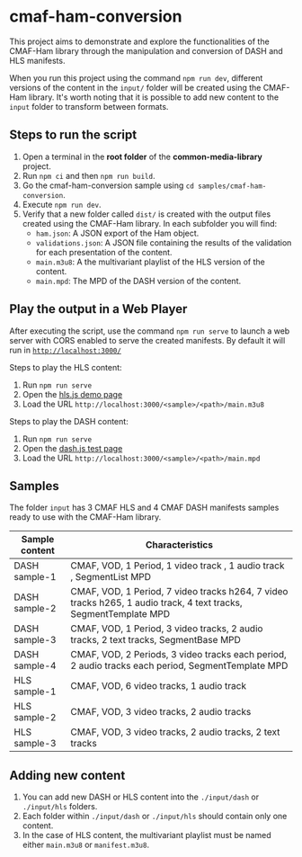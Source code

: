 # cmaf-ham-conversion

This project aims to demonstrate and explore the functionalities of the CMAF-Ham library through the manipulation and conversion of DASH and HLS manifests.

When you run this project using the command `npm run dev`, different versions of the content in the `input/` folder will be created using the CMAF-Ham library. It's worth noting that it is possible to add new content to the `input` folder to transform between formats.

## Steps to run the script
1. Open a terminal in the **root folder** of the **common-media-library** project.
2. Run `npm ci` and then `npm run build`.
3. Go the cmaf-ham-conversion sample using `cd samples/cmaf-ham-conversion`.
4. Execute `npm run dev`.
5. Verify that a new folder called `dist/` is created with the output files created using the CMAF-Ham library. In each subfolder you will find:
   * `ham.json`: A JSON export of the Ham object.
   * `validations.json`: A JSON file containing the results of the validation for each presentation of the content.
   * `main.m3u8`: A the multivariant playlist of the HLS version of the content. 
   * `main.mpd`: The MPD of the DASH version of the content. 

## Play the output in a Web Player
After executing the script, use the command `npm run serve` to launch a web server with CORS enabled to serve the created manifests. By default it will run in [`http://localhost:3000/`](http://localhost:3000/)

Steps to play the HLS content:
1. Run `npm run serve`
2. Open the [hls.js demo page](https://hlsjs.video-dev.org/demo/)
3. Load the URL `http://localhost:3000/<sample>/<path>/main.m3u8`

Steps to play the DASH content:
1. Run `npm run serve`
2. Open the [dash.js test page](https://reference.dashif.org/dash.js/nightly/samples/dash-if-reference-player/index.html)
3. Load the URL `http://localhost:3000/<sample>/<path>/main.mpd`

## Samples
The folder `input` has 3 CMAF HLS and 4 CMAF DASH manifests samples ready to use with the CMAF-Ham library. 

| Sample content | Characteristics |
| -  | - |
| DASH sample-1 | CMAF, VOD, 1 Period, 1 video track , 1 audio track , SegmentList MPD |
| DASH sample-2 | CMAF, VOD, 1 Period, 7 video tracks h264, 7 video tracks h265, 1 audio track, 4 text tracks, SegmentTemplate MPD |
| DASH sample-3 | CMAF, VOD, 1 Period, 3 video tracks, 2 audio tracks, 2 text tracks,  SegmentBase MPD |
| DASH sample-4 | CMAF, VOD, 2 Periods, 3 video tracks each period, 2 audio tracks each period, SegmentTemplate MPD |
| HLS sample-1 | CMAF, VOD, 6 video tracks, 1 audio track |
| HLS sample-2 | CMAF, VOD, 3 video tracks, 2 audio tracks |
| HLS sample-3 | CMAF, VOD, 3 video tracks, 2 audio tracks, 2 text tracks |

## Adding new content
1. You can add new DASH or HLS content into the `./input/dash` or `./input/hls` folders. 
2. Each folder within `./input/dash` or `./input/hls` should contain only one content. 
3. In the case of HLS content, the multivariant playlist must be named either `main.m3u8` or `manifest.m3u8`.
